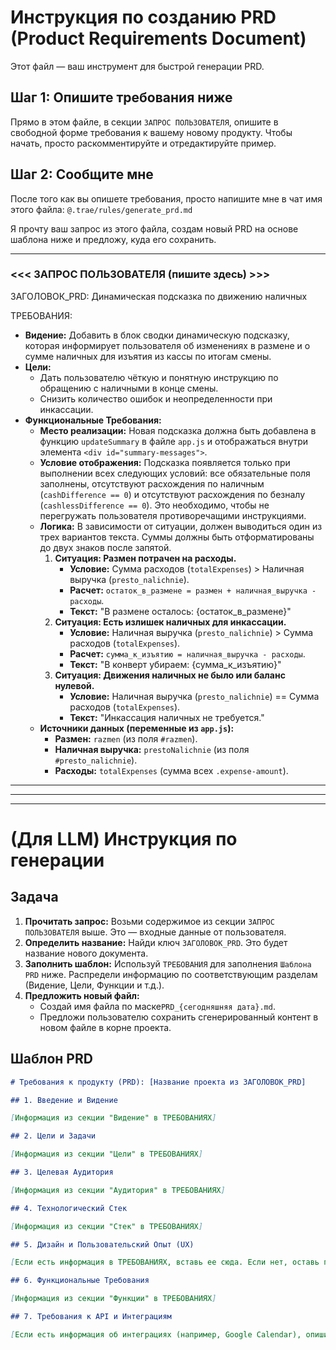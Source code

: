 # Инструкция по созданию PRD (Product Requirements Document)

Этот файл — ваш инструмент для быстрой генерации PRD.

## Шаг 1: Опишите требования ниже

Прямо в этом файле, в секции `ЗАПРОС ПОЛЬЗОВАТЕЛЯ`, опишите в свободной форме требования к вашему новому продукту. Чтобы начать, просто раскомментируйте и отредактируйте пример.

## Шаг 2: Сообщите мне

После того как вы опишете требования, просто напишите мне в чат имя этого файла: `@.trae/rules/generate_prd.md`

Я прочту ваш запрос из этого файла, создам новый PRD на основе шаблона ниже и предложу, куда его сохранить.

---

### <<< ЗАПРОС ПОЛЬЗОВАТЕЛЯ (пишите здесь) >>>

ЗАГОЛОВОК_PRD: Динамическая подсказка по движению наличных

ТРЕБОВАНИЯ:

- **Видение:** Добавить в блок сводки динамическую подсказку, которая информирует пользователя об изменениях в размене и о сумме наличных для изъятия из кассы по итогам смены.
- **Цели:**
    - Дать пользователю чёткую и понятную инструкцию по обращению с наличными в конце смены.
    - Снизить количество ошибок и неопределенности при инкассации.
- **Функциональные Требования:**
    - **Место реализации:** Новая подсказка должна быть добавлена в функцию `updateSummary` в файле `app.js` и отображаться внутри элемента `<div id="summary-messages">`.
    - **Условие отображения:** Подсказка появляется только при выполнении всех следующих условий: все обязательные поля заполнены, отсутствуют расхождения по наличным (`cashDifference == 0`) и отсутствуют расхождения по безналу (`cashlessDifference == 0`). Это необходимо, чтобы не перегружать пользователя противоречащими инструкциями.
    - **Логика:** В зависимости от ситуации, должен выводиться один из трех вариантов текста. Суммы должны быть отформатированы до двух знаков после запятой.
        1.  **Ситуация: Размен потрачен на расходы.**
            - **Условие:** Сумма расходов (`totalExpenses`) > Наличная выручка (`presto_nalichnie`).
            - **Расчет:** `остаток_в_размене = размен + наличная_выручка - расходы`.
            - **Текст:** "В размене осталось: {остаток_в_размене}"
        2.  **Ситуация: Есть излишек наличных для инкассации.**
            - **Условие:** Наличная выручка (`presto_nalichnie`) > Сумма расходов (`totalExpenses`).
            - **Расчет:** `сумма_к_изъятию = наличная_выручка - расходы`.
            - **Текст:** "В конверт убираем: {сумма_к_изъятию}"
        3.  **Ситуация: Движения наличных не было или баланс нулевой.**
            - **Условие:** Наличная выручка (`presto_nalichnie`) == Сумма расходов (`totalExpenses`).
            - **Текст:** "Инкассация наличных не требуется."
    - **Источники данных (переменные из `app.js`):**
        - **Размен:** `razmen` (из поля `#razmen`).
        - **Наличная выручка:** `prestoNalichnie` (из поля `#presto_nalichnie`).
        - **Расходы:** `totalExpenses` (сумма всех `.expense-amount`).

---

<!--
ЗАГОЛОВОК_PRD: Система бронирования переговорных комнат

ТРЕБОВАНИЯ:
- **Видение:** Упростить сотрудникам поиск и бронирование переговорных.
- **Цели:** Снизить конфликты за переговорки, дать администратору инструмент для управления.
- **Аудитория:** Все сотрудники компании.
- **Функции:**
    - Календарь с занятостью всех комнат.
    - Форма бронирования (выбор комнаты, времени, ввод темы встречи).
    - Авторизация через Google-аккаунт.
    - Уведомления в Google Calendar.
- **Стек:** React для фронтенда, Node.js для бэкенда.
-->

---
---

# (Для LLM) Инструкция по генерации

## Задача

1.  **Прочитать запрос:** Возьми содержимое из секции `ЗАПРОС ПОЛЬЗОВАТЕЛЯ` выше. Это — входные данные от пользователя.
2.  **Определить название:** Найди ключ `ЗАГОЛОВОК_PRD`. Это будет название нового документа.
3.  **Заполнить шаблон:** Используй `ТРЕБОВАНИЯ` для заполнения `Шаблона PRD` ниже. Распредели информацию по соответствующим разделам (Видение, Цели, Функции и т.д.).
4.  **Предложить новый файл:**
    *   Создай имя файла по маске`PRD_{сегодняшняя дата}.md`.
    *   Предложи пользователю сохранить сгенерированный контент в новом файле в корне проекта.

## Шаблон PRD

```markdown
# Требования к продукту (PRD): [Название проекта из ЗАГОЛОВОК_PRD]

## 1. Введение и Видение

[Информация из секции "Видение" в ТРЕБОВАНИЯХ]

## 2. Цели и Задачи

[Информация из секции "Цели" в ТРЕБОВАНИЯХ]

## 3. Целевая Аудитория

[Информация из секции "Аудитория" в ТРЕБОВАНИЯХ]

## 4. Технологический Стек

[Информация из секции "Стек" в ТРЕБОВАНИЯХ]

## 5. Дизайн и Пользовательский Опыт (UX)

[Если есть информация в ТРЕБОВАНИЯХ, вставь ее сюда. Если нет, оставь пустым или напиши "Не определено."]

## 6. Функциональные Требования

[Информация из секции "Функции" в ТРЕБОВАНИЯХ]

## 7. Требования к API и Интеграциям

[Если есть информация об интеграциях (например, Google Calendar), опиши ее здесь. Если нет, оставь пустым.]
```
